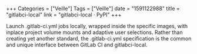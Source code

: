 +++
Categories = ["Veille"]
Tags = ["Veille"]
date = "1591122988"
title = "gitlabci-local"
link = "gitlabci-local · PyPI"
+++

Launch .gitlab-ci.yml jobs locally, wrapped inside the specific images, with inplace project volume mounts and adaptive user selections. Rather than creating yet another standard, the .gitlab-ci.yml specification is the common and unique interface between GitLab CI and gitlabci-local.
